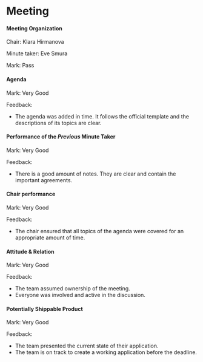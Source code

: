 # Meeting


#### Meeting Organization


Chair: Klara Hirmanova

Minute taker:  Eve Smura


Mark: Pass


#### Agenda 


Mark: Very Good


Feedback: 
- The agenda was added in time. It follows the official template and the descriptions of its topics are clear.



#### Performance of the *Previous* Minute Taker


Mark: Very Good


Feedback: 
- There is a good amount of notes. They are clear and contain the important agreements.



#### Chair performance



Mark: Very Good


Feedback: 
- The chair ensured that all topics of the agenda were covered for an appropriate amount of time.



#### Attitude & Relation


Mark: Very Good


Feedback: 
- The team assumed ownership of the meeting.
- Everyone was involved and active in the discussion.



#### Potentially Shippable Product

Mark: Very Good


Feedback: 
- The team presented the current state of their application.
- The team is on track to create a working application before the deadline.
